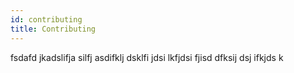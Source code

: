 ```yaml
---
id: contributing
title: Contributing
---
```


<a id="aHeaderMenuAnchor" data-header-menu="Docs"></a>

fsdafd jkadslifja silfj asdifklj dsklfi jdsi lkfjdsi fjisd dfksij dsj ifkjds k